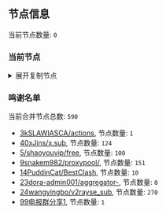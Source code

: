 
## 节点信息
当前节点数量: `0`
### 当前节点
<details>
  <summary>展开复制节点</summary>

    

</details>

### 鸣谢名单
当前合并节点总数: `590`
- [3kSLAWIASCA/actions](https://github.com/kSLAWIASCA/actions), 节点数量: `1`
- [40xJins/x.sub](https://github.com/0xJins/x.sub), 节点数量: `124`
- [5/shaoyouvip/free](https://github.com/shaoyouvip/free), 节点数量: `100`
- [9snakem982/proxypool/](https://github.com/snakem982/proxypool/), 节点数量: `151`
- [14PuddinCat/BestClash](https://github.com/PuddinCat/BestClash), 节点数量: `10`
- [23dora-admin001/aggregator-](https://github.com/dora-admin001/aggregator-), 节点数量: `0`
- [24wangyingbo/v2rayse_sub](https://github.com/wangyingbo/v2rayse_sub), 节点数量: `270`
- [99电报群分享1](https://github.com/cdddbc/getAirport), 节点数量: `1`


